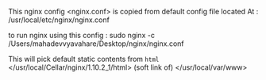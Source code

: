 This nginx config <nginx.conf> is copied from default config file located At : /usr/local/etc/nginx/nginx.conf

to run nginx using this config : 
sudo nginx -c /Users/mahadevvyavahare/Desktop/nginx/nginx.conf

This will pick default static contents from `html` </usr/local/Cellar/nginx/1.10.2_1/html> (soft link of) </usr/local/var/www>



